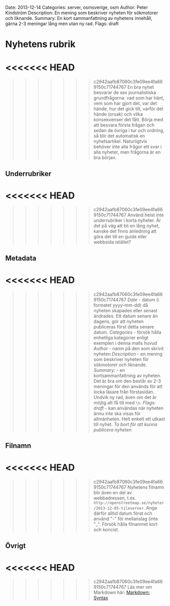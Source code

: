Date: 2013-12-14
Categories: server, osmsverige, osm
Author: Peter Kindström
Description: En mening som beskriver nyheten för sökmotorer och liknande.
Summary: En kort sammanfattning av nyhetens innehåll, gärna 2-3 meningar lång men utan ny rad.
Flags: draft


# Nyhetens rubrik
<<<<<<< HEAD
=======

>>>>>>> c2942aafb87060c3fe09ee4fa669150c71744767
En bra nyhet besvarar de sex journalistiska grundfrågorna: vad som har hänt, vem som har gjort det, var det hände, hur det gick till, varför det hände (orsak) och vilka konsekvenser det fått.
Börja med att besvara första frågan och sedan de övriga i tur och ordning, så blir det automatisk en nyhetsartikel. Naturligtvis behöver inte alla frågor ett svar i alla nyheter, men frågorna är en bra början.


## Underrubriker
<<<<<<< HEAD
=======

>>>>>>> c2942aafb87060c3fe09ee4fa669150c71744767
Använd helst inte underrubriker i korta nyheter. Är det på väg att bli en lång nyhet, kanske det finns anledning att göra det till en guide eller webbsida istället?


## Metadata
<<<<<<< HEAD
=======

>>>>>>> c2942aafb87060c3fe09ee4fa669150c71744767
*Date* - datum (i formatet yyyy-mm-dd) då nyheten skapades eller senast ändrades. Ett datum senare än dagens, gör att nyheten publiceras först detta senare datum.
*Categories* - försök hålla enhetliga kategorier enligt exemplen i denna malls huvud
*Author* - namn på den som skrivit nyheten
*Description* - en mening som beskriver nyheten för sökmotorer och liknande.
*Summary:* - en kortsammanfattning av nyheten. Det är bra om den består av 2-3 meningar för den används för att locka läsare från förstasidan. Undvik ny rad, även om det är möjlig att få till med `\n`.
*Flags: draft* - kan användas när nyheten ännu inte ska visas för allmänheten. Helt enkelt ett utkast till nyhet. *Ta bort för att kunna publicera nyheten*


## Filnamn
<<<<<<< HEAD
=======

>>>>>>> c2942aafb87060c3fe09ee4fa669150c71744767
Nyhetens filnamn blir även en del av webbadressen, t.ex. `http://openstreetmap.se/nyheter/2013-12-05-tileserver`. Ange därför alltid datum först och använd "-" för mellanslag (inte "_". Försök hålla filnamnet kort och koncist.


## Övrigt
<<<<<<< HEAD
=======

>>>>>>> c2942aafb87060c3fe09ee4fa669150c71744767
Läs mer om Markdown här: [Markdown: Syntax](http://daringfireball.net/projects/markdown/syntax)
